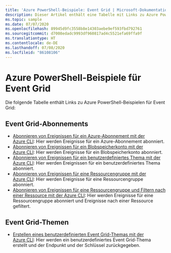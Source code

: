 ```yaml
---
title: 'Azure PowerShell-Beispiele: Event Grid | Microsoft-Dokumentation'
description: Dieser Artikel enthält eine Tabelle mit Links zu Azure PowerShell-Skriptbeispielen für Azure Event Grid.
ms.topic: sample
ms.date: 07/07/2020
ms.openlocfilehash: 89945d9fc3558b8e14303aebe9ef593fbd792761
ms.sourcegitcommit: d7008edadc9993df960817ad4c5521efa69ffa9f
ms.translationtype: HT
ms.contentlocale: de-DE
ms.lasthandoff: 07/08/2020
ms.locfileid: "86108106"
---
```

# <a name="azure-powershell-samples-for-event-grid"></a>Azure PowerShell-Beispiele für Event Grid

Die folgende Tabelle enthält Links zu Azure PowerShell-Beispielen für Event Grid:

## <a name="event-grid-subscriptions"></a>Event Grid-Abonnements

- [Abonnieren von Ereignissen für ein Azure-Abonnement mit der Azure CLI](scripts/event-grid-powershell-azure-subscription.md): Hier werden Ereignisse für ein Azure-Abonnement abonniert. 
- [Abonnieren von Ereignissen für ein Blobspeicherkonto mit der Azure CLI](scripts/event-grid-powershell-blob.md): Hier werden Ereignisse für ein Blobspeicherkonto abonniert.
- [Abonnieren von Ereignissen für ein benutzerdefiniertes Thema mit der Azure CLI](scripts/event-grid-powershell-subscribe-custom-topic.md): Hier werden Ereignissen für ein benutzerdefiniertes Thema abonniert. 
- [Abonnieren von Ereignissen für eine Ressourcengruppe mit der Azure CLI](scripts/event-grid-powershell-resource-group.md): Hier werden Ereignisse für eine Ressourcengruppe abonniert. 
- [Abonnieren von Ereignissen für eine Ressourcengruppe und Filtern nach einer Ressource mit der Azure CLI](scripts/event-grid-powershell-resource-group-filter.md): Hier werden Ereignisse für eine Ressourcengruppe abonniert und Ereignisse nach einer Ressource gefiltert. 

## <a name="event-grid-topics"></a>Event Grid-Themen

- [Erstellen eines benutzerdefinierten Event Grid-Themas mit der Azure CLI](scripts/event-grid-powershell-create-custom-topic.md): Hier werden ein benutzerdefiniertes Event Grid-Thema erstellt und der Endpunkt und der Schlüssel zurückgegeben.  

